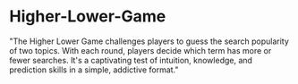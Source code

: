 # Higher-Lower-Game
"The Higher Lower Game challenges players to guess the search popularity of two topics. With each round, players decide which term has more or fewer searches. It's a captivating test of intuition, knowledge, and prediction skills in a simple, addictive format."
